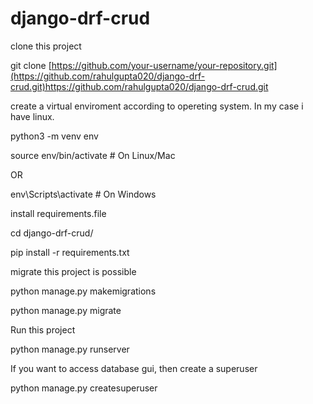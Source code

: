# django-drf-crud

clone this project

git clone [https://github.com/your-username/your-repository.git](https://github.com/rahulgupta020/django-drf-crud.git)https://github.com/rahulgupta020/django-drf-crud.git


create a virtual enviroment according to opereting system. In my case i have linux.

python3 -m venv env

source env/bin/activate  # On Linux/Mac

OR

env\Scripts\activate  # On Windows


install requirements.file

cd django-drf-crud/

pip install -r requirements.txt


migrate this project is possible

python manage.py makemigrations

python manage.py migrate


Run this project

python manage.py runserver


If you want to access database gui, then create a superuser

python manage.py createsuperuser
